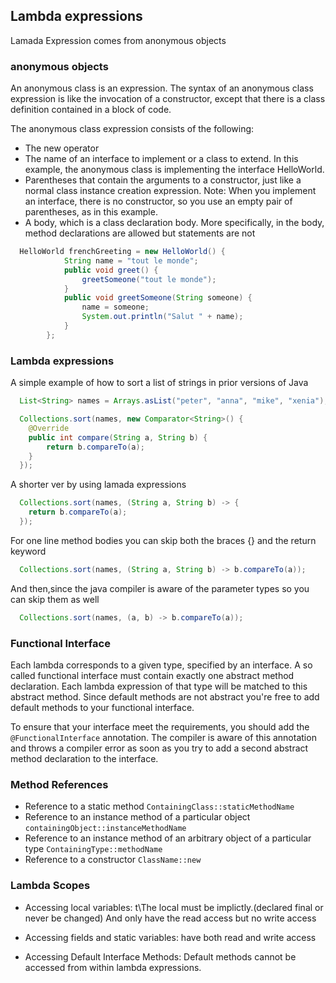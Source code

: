## Lambda expressions
Lamada Expression comes from anonymous objects

### anonymous objects
An anonymous class is an expression. 
The syntax of an anonymous class expression is like the invocation of a constructor, except that there is a class definition contained in a block of code.

The anonymous class expression consists of the following:

- The new operator
- The name of an interface to implement or a class to extend. In this example, the anonymous class is implementing the interface HelloWorld.
- Parentheses that contain the arguments to a constructor, just like a normal class instance creation expression. Note: When you implement an interface, there is no constructor, so you use an empty pair of parentheses, as in this example.
- A body, which is a class declaration body. More specifically, in the body, method declarations are allowed but statements are not

```java
  HelloWorld frenchGreeting = new HelloWorld() {
            String name = "tout le monde";
            public void greet() {
                greetSomeone("tout le monde");
            }
            public void greetSomeone(String someone) {
                name = someone;
                System.out.println("Salut " + name);
            }
        };
```

### Lambda expressions
A simple example of how to sort a list of strings in prior versions of Java

```java
  List<String> names = Arrays.asList("peter", "anna", "mike", "xenia");

  Collections.sort(names, new Comparator<String>() {
    @Override
    public int compare(String a, String b) {
        return b.compareTo(a);
    }
  });
```
A shorter ver by using lamada expressions

```java
  Collections.sort(names, (String a, String b) -> {
    return b.compareTo(a);
  });
```
For one line method bodies you can skip both the braces {} and the return keyword

```java
  Collections.sort(names, (String a, String b) -> b.compareTo(a));
```

And then,since the java compiler is aware of the parameter types so you can skip them as well

```java
  Collections.sort(names, (a, b) -> b.compareTo(a));
```

### Functional Interface
Each lambda corresponds to a given type, specified by an interface. 
A so called functional interface must contain exactly one abstract method declaration. 
Each lambda expression of that type will be matched to this abstract method. 
Since default methods are not abstract you're free to add default methods to your functional interface.

To ensure that your interface meet the requirements, you should add the `@FunctionalInterface` annotation. The compiler is aware of this annotation and throws a compiler error as soon as you try to add a second abstract method declaration to the interface.

### Method References
- Reference to a static method `ContainingClass::staticMethodName`
- Reference to an instance method of a particular object `containingObject::instanceMethodName`
- Reference to an instance method of an arbitrary object of a particular type `ContainingType::methodName`
- Reference to a constructor `ClassName::new`

### Lambda Scopes
- Accessing local variables:
  t\The local must be implictly.(declared final or never be changed)
  And only have the read access but no write access

- Accessing fields and static variables:
  have both read and write access

- Accessing Default Interface Methods:
  Default methods cannot be accessed from within lambda expressions.
